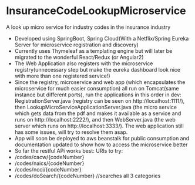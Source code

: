 # InsuranceCodeLookupMicroservice
A look up micro service for industry codes in the insurance industry
- Developed using SpringBoot, Spring Cloud(With a Netflix/Spring Eureka Server for microservice registration and discovery)
- Currently uses Thymeleaf as a templating engine but will later be migrated to the wonderful React/Redux (or Angular2)
- The Web Application also registers with the microservice registry(unnecessary step but make the eureka dashboard look nice with more than one registered service!)
- Since the registry, microservice and web app (which encapsulates the microservice for much easier consumption) all run on Tomcat(same instance but different ports),
run the applications in this order in dev: RegistrationServer.java (registry can be seen on http://localhost:1111/), then 
LookupMicroServiceApplicationServer.java (the micro service which gets data from the pdf and makes it available as a service and runs on 
http://localhost:2222/), and then WebServer.java (the web server which runs on http://localhost:3333/). The web application still has some issues, will try to resolve them asap.
- App will soon be deployed to aws beanstalk for public consumption and documentation updated to show how to access the microservice better
- So far the restful APi works best:
URIs to try:
- /codes/cacw/{codeNumber}
- /codes/naics/{codeNumber}
- /codes/ncci/{codeNumber}
- /codes/doSearch/{codeNumber} //searches all 3 categories

